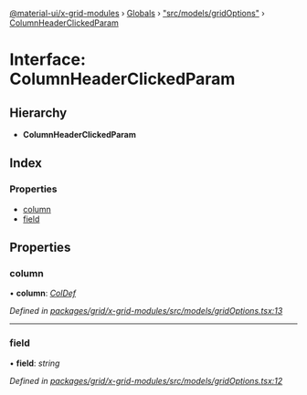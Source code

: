 [@material-ui/x-grid-modules](../README.md) › [Globals](../globals.md) › ["src/models/gridOptions"](../modules/_src_models_gridoptions_.md) › [ColumnHeaderClickedParam](_src_models_gridoptions_.columnheaderclickedparam.md)

# Interface: ColumnHeaderClickedParam

## Hierarchy

* **ColumnHeaderClickedParam**

## Index

### Properties

* [column](_src_models_gridoptions_.columnheaderclickedparam.md#column)
* [field](_src_models_gridoptions_.columnheaderclickedparam.md#field)

## Properties

###  column

• **column**: *[ColDef](_src_models_coldef_coldef_.coldef.md)*

*Defined in [packages/grid/x-grid-modules/src/models/gridOptions.tsx:13](https://github.com/mui-org/material-ui-x/blob/a679779/packages/grid/x-grid-modules/src/models/gridOptions.tsx#L13)*

___

###  field

• **field**: *string*

*Defined in [packages/grid/x-grid-modules/src/models/gridOptions.tsx:12](https://github.com/mui-org/material-ui-x/blob/a679779/packages/grid/x-grid-modules/src/models/gridOptions.tsx#L12)*
